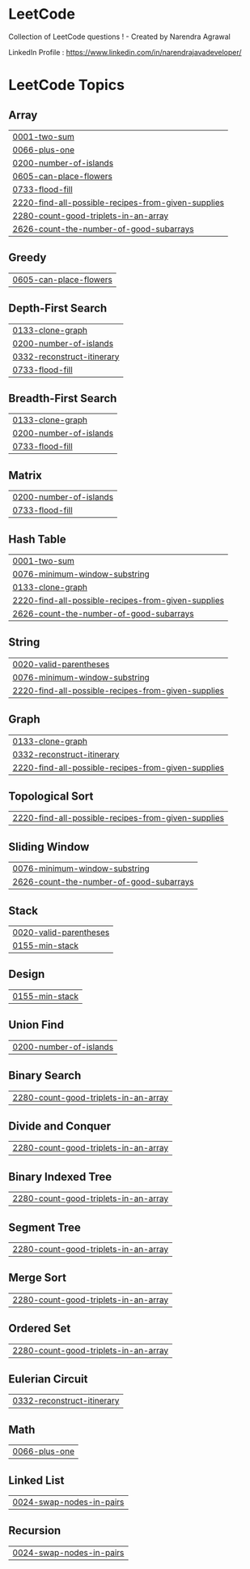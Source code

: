 # LeetCode
Collection of LeetCode questions ! - Created by Narendra Agrawal

LinkedIn Profile : https://www.linkedin.com/in/narendrajavadeveloper/

<!---LeetCode Topics Start-->
# LeetCode Topics
## Array
|  |
| ------- |
| [0001-two-sum](https://github.com/narendrabtechcse/LeetCode/tree/master/0001-two-sum) |
| [0066-plus-one](https://github.com/narendrabtechcse/LeetCode/tree/master/0066-plus-one) |
| [0200-number-of-islands](https://github.com/narendrabtechcse/LeetCode/tree/master/0200-number-of-islands) |
| [0605-can-place-flowers](https://github.com/narendrabtechcse/LeetCode/tree/master/0605-can-place-flowers) |
| [0733-flood-fill](https://github.com/narendrabtechcse/LeetCode/tree/master/0733-flood-fill) |
| [2220-find-all-possible-recipes-from-given-supplies](https://github.com/narendrabtechcse/LeetCode/tree/master/2220-find-all-possible-recipes-from-given-supplies) |
| [2280-count-good-triplets-in-an-array](https://github.com/narendrabtechcse/LeetCode/tree/master/2280-count-good-triplets-in-an-array) |
| [2626-count-the-number-of-good-subarrays](https://github.com/narendrabtechcse/LeetCode/tree/master/2626-count-the-number-of-good-subarrays) |
## Greedy
|  |
| ------- |
| [0605-can-place-flowers](https://github.com/narendrabtechcse/LeetCode/tree/master/0605-can-place-flowers) |
## Depth-First Search
|  |
| ------- |
| [0133-clone-graph](https://github.com/narendrabtechcse/LeetCode/tree/master/0133-clone-graph) |
| [0200-number-of-islands](https://github.com/narendrabtechcse/LeetCode/tree/master/0200-number-of-islands) |
| [0332-reconstruct-itinerary](https://github.com/narendrabtechcse/LeetCode/tree/master/0332-reconstruct-itinerary) |
| [0733-flood-fill](https://github.com/narendrabtechcse/LeetCode/tree/master/0733-flood-fill) |
## Breadth-First Search
|  |
| ------- |
| [0133-clone-graph](https://github.com/narendrabtechcse/LeetCode/tree/master/0133-clone-graph) |
| [0200-number-of-islands](https://github.com/narendrabtechcse/LeetCode/tree/master/0200-number-of-islands) |
| [0733-flood-fill](https://github.com/narendrabtechcse/LeetCode/tree/master/0733-flood-fill) |
## Matrix
|  |
| ------- |
| [0200-number-of-islands](https://github.com/narendrabtechcse/LeetCode/tree/master/0200-number-of-islands) |
| [0733-flood-fill](https://github.com/narendrabtechcse/LeetCode/tree/master/0733-flood-fill) |
## Hash Table
|  |
| ------- |
| [0001-two-sum](https://github.com/narendrabtechcse/LeetCode/tree/master/0001-two-sum) |
| [0076-minimum-window-substring](https://github.com/narendrabtechcse/LeetCode/tree/master/0076-minimum-window-substring) |
| [0133-clone-graph](https://github.com/narendrabtechcse/LeetCode/tree/master/0133-clone-graph) |
| [2220-find-all-possible-recipes-from-given-supplies](https://github.com/narendrabtechcse/LeetCode/tree/master/2220-find-all-possible-recipes-from-given-supplies) |
| [2626-count-the-number-of-good-subarrays](https://github.com/narendrabtechcse/LeetCode/tree/master/2626-count-the-number-of-good-subarrays) |
## String
|  |
| ------- |
| [0020-valid-parentheses](https://github.com/narendrabtechcse/LeetCode/tree/master/0020-valid-parentheses) |
| [0076-minimum-window-substring](https://github.com/narendrabtechcse/LeetCode/tree/master/0076-minimum-window-substring) |
| [2220-find-all-possible-recipes-from-given-supplies](https://github.com/narendrabtechcse/LeetCode/tree/master/2220-find-all-possible-recipes-from-given-supplies) |
## Graph
|  |
| ------- |
| [0133-clone-graph](https://github.com/narendrabtechcse/LeetCode/tree/master/0133-clone-graph) |
| [0332-reconstruct-itinerary](https://github.com/narendrabtechcse/LeetCode/tree/master/0332-reconstruct-itinerary) |
| [2220-find-all-possible-recipes-from-given-supplies](https://github.com/narendrabtechcse/LeetCode/tree/master/2220-find-all-possible-recipes-from-given-supplies) |
## Topological Sort
|  |
| ------- |
| [2220-find-all-possible-recipes-from-given-supplies](https://github.com/narendrabtechcse/LeetCode/tree/master/2220-find-all-possible-recipes-from-given-supplies) |
## Sliding Window
|  |
| ------- |
| [0076-minimum-window-substring](https://github.com/narendrabtechcse/LeetCode/tree/master/0076-minimum-window-substring) |
| [2626-count-the-number-of-good-subarrays](https://github.com/narendrabtechcse/LeetCode/tree/master/2626-count-the-number-of-good-subarrays) |
## Stack
|  |
| ------- |
| [0020-valid-parentheses](https://github.com/narendrabtechcse/LeetCode/tree/master/0020-valid-parentheses) |
| [0155-min-stack](https://github.com/narendrabtechcse/LeetCode/tree/master/0155-min-stack) |
## Design
|  |
| ------- |
| [0155-min-stack](https://github.com/narendrabtechcse/LeetCode/tree/master/0155-min-stack) |
## Union Find
|  |
| ------- |
| [0200-number-of-islands](https://github.com/narendrabtechcse/LeetCode/tree/master/0200-number-of-islands) |
## Binary Search
|  |
| ------- |
| [2280-count-good-triplets-in-an-array](https://github.com/narendrabtechcse/LeetCode/tree/master/2280-count-good-triplets-in-an-array) |
## Divide and Conquer
|  |
| ------- |
| [2280-count-good-triplets-in-an-array](https://github.com/narendrabtechcse/LeetCode/tree/master/2280-count-good-triplets-in-an-array) |
## Binary Indexed Tree
|  |
| ------- |
| [2280-count-good-triplets-in-an-array](https://github.com/narendrabtechcse/LeetCode/tree/master/2280-count-good-triplets-in-an-array) |
## Segment Tree
|  |
| ------- |
| [2280-count-good-triplets-in-an-array](https://github.com/narendrabtechcse/LeetCode/tree/master/2280-count-good-triplets-in-an-array) |
## Merge Sort
|  |
| ------- |
| [2280-count-good-triplets-in-an-array](https://github.com/narendrabtechcse/LeetCode/tree/master/2280-count-good-triplets-in-an-array) |
## Ordered Set
|  |
| ------- |
| [2280-count-good-triplets-in-an-array](https://github.com/narendrabtechcse/LeetCode/tree/master/2280-count-good-triplets-in-an-array) |
## Eulerian Circuit
|  |
| ------- |
| [0332-reconstruct-itinerary](https://github.com/narendrabtechcse/LeetCode/tree/master/0332-reconstruct-itinerary) |
## Math
|  |
| ------- |
| [0066-plus-one](https://github.com/narendrabtechcse/LeetCode/tree/master/0066-plus-one) |
## Linked List
|  |
| ------- |
| [0024-swap-nodes-in-pairs](https://github.com/narendrabtechcse/LeetCode/tree/master/0024-swap-nodes-in-pairs) |
## Recursion
|  |
| ------- |
| [0024-swap-nodes-in-pairs](https://github.com/narendrabtechcse/LeetCode/tree/master/0024-swap-nodes-in-pairs) |
<!---LeetCode Topics End-->